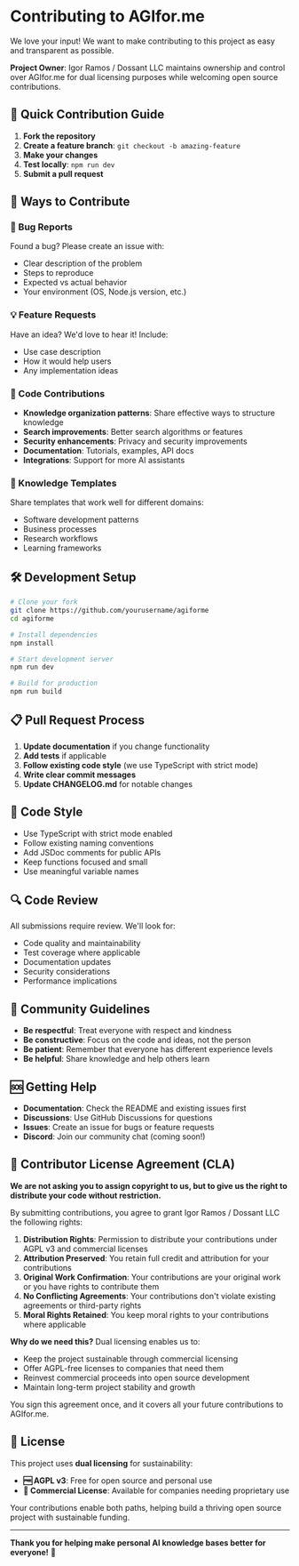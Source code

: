 # Contributing to AGIfor.me

We love your input! We want to make contributing to this project as easy and transparent as possible.

**Project Owner**: Igor Ramos / Dossant LLC maintains ownership and control over AGIfor.me for dual licensing purposes while welcoming open source contributions.

## 🚀 Quick Contribution Guide

1. **Fork the repository**
2. **Create a feature branch**: `git checkout -b amazing-feature`
3. **Make your changes**
4. **Test locally**: `npm run dev`
5. **Submit a pull request**

## 🎯 Ways to Contribute

### 🐛 Bug Reports
Found a bug? Please create an issue with:
- Clear description of the problem
- Steps to reproduce
- Expected vs actual behavior
- Your environment (OS, Node.js version, etc.)

### 💡 Feature Requests
Have an idea? We'd love to hear it! Include:
- Use case description
- How it would help users
- Any implementation ideas

### 📝 Code Contributions
- **Knowledge organization patterns**: Share effective ways to structure knowledge
- **Search improvements**: Better search algorithms or features  
- **Security enhancements**: Privacy and security improvements
- **Documentation**: Tutorials, examples, API docs
- **Integrations**: Support for more AI assistants

### 🌟 Knowledge Templates
Share templates that work well for different domains:
- Software development patterns
- Business processes
- Research workflows
- Learning frameworks

## 🛠️ Development Setup

```bash
# Clone your fork
git clone https://github.com/yourusername/agiforme
cd agiforme

# Install dependencies
npm install

# Start development server
npm run dev

# Build for production
npm run build
```

## 📋 Pull Request Process

1. **Update documentation** if you change functionality
2. **Add tests** if applicable
3. **Follow existing code style** (we use TypeScript with strict mode)
4. **Write clear commit messages**
5. **Update CHANGELOG.md** for notable changes

## 🎨 Code Style

- Use TypeScript with strict mode enabled
- Follow existing naming conventions
- Add JSDoc comments for public APIs
- Keep functions focused and small
- Use meaningful variable names

## 🔍 Code Review

All submissions require review. We'll look for:
- Code quality and maintainability
- Test coverage where applicable
- Documentation updates
- Security considerations
- Performance implications

## 📢 Community Guidelines

- **Be respectful**: Treat everyone with respect and kindness
- **Be constructive**: Focus on the code and ideas, not the person
- **Be patient**: Remember that everyone has different experience levels
- **Be helpful**: Share knowledge and help others learn

## 🆘 Getting Help

- **Documentation**: Check the README and existing issues first
- **Discussions**: Use GitHub Discussions for questions
- **Issues**: Create an issue for bugs or feature requests
- **Discord**: Join our community chat (coming soon!)

## 📜 Contributor License Agreement (CLA)

**We are not asking you to assign copyright to us, but to give us the right to distribute your code without restriction.**

By submitting contributions, you agree to grant Igor Ramos / Dossant LLC the following rights:

1. **Distribution Rights**: Permission to distribute your contributions under AGPL v3 and commercial licenses
2. **Attribution Preserved**: You retain full credit and attribution for your contributions
3. **Original Work Confirmation**: Your contributions are your original work or you have rights to contribute them
4. **No Conflicting Agreements**: Your contributions don't violate existing agreements or third-party rights
5. **Moral Rights Retained**: You keep moral rights to your contributions where applicable

**Why do we need this?** Dual licensing enables us to:
- Keep the project sustainable through commercial licensing
- Offer AGPL-free licenses to companies that need them
- Reinvest commercial proceeds into open source development
- Maintain long-term project stability and growth

You sign this agreement once, and it covers all your future contributions to AGIfor.me.

## 📜 License

This project uses **dual licensing** for sustainability:
- **🆓 AGPL v3**: Free for open source and personal use
- **💼 Commercial License**: Available for companies needing proprietary use

Your contributions enable both paths, helping build a thriving open source project with sustainable funding.

---

**Thank you for helping make personal AI knowledge bases better for everyone!** 🙏